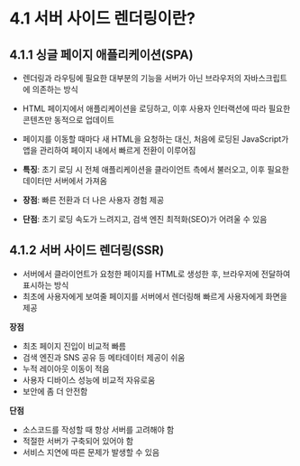 # 4.1 서버 사이드 렌더링이란?

## 4.1.1 싱글 페이지 애플리케이션(SPA)

- 렌더링과 라우팅에 필요한 대부분의 기능을 서버가 아닌 브라우저의 자바스크립트에 의존하는 방식
- HTML 페이지에서 애플리케이션을 로딩하고, 이후 사용자 인터랙션에 따라 필요한 콘텐츠만 동적으로 업데이트
- 페이지를 이동할 때마다 새 HTML을 요청하는 대신, 처음에 로딩된 JavaScript가 앱을 관리하여 페이지 내에서 빠르게 전환이 이루어짐

- **특징**: 초기 로딩 시 전체 애플리케이션을 클라이언트 측에서 불러오고, 이후 필요한 데이터만 서버에서 가져옴
- **장점**: 빠른 전환과 더 나은 사용자 경험 제공
- **단점**: 초기 로딩 속도가 느려지고, 검색 엔진 최적화(SEO)가 어려울 수 있음

## 4.1.2 서버 사이드 렌더링(SSR)

- 서버에서 클라이언트가 요청한 페이지를 HTML로 생성한 후, 브라우저에 전달하여 표시하는 방식
- 최초에 사용자에게 보여줄 페이지를 서버에서 렌더링해 빠르게 사용자에게 화면을 제공

**장점**

- 최초 페이지 진입이 비교적 빠름
- 검색 엔진과 SNS 공유 등 메타데이터 제공이 쉬움
- 누적 레이아웃 이동이 적음
- 사용자 디바이스 성능에 비교적 자유로움
- 보안에 좀 더 안전함

**단점**

- 소스코드를 작성할 때 항상 서버를 고려해야 함
- 적절한 서버가 구축되어 있어야 함
- 서비스 지연에 따른 문제가 발생할 수 있음
